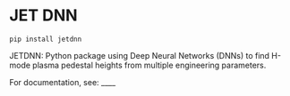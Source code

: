 # JET DNN

`pip install jetdnn`

JETDNN: Python package using Deep Neural Networks (DNNs) to find H-mode plasma pedestal heights from multiple engineering parameters.

For documentation, see: ____


